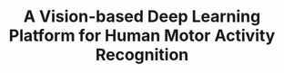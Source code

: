 ---
layout: "publication"
title: "A Vision-based Deep Learning Platform for Human Motor Activity Recognition"
type: "conference"
order: 181
year: 2023
authors: "Mobina Mobaraki, Anushree Bannadabhavi, Matthew J. Yedlin, and Bhushan Gopaluni"
journal: "In Proceedings of the 12th International Conference on Modern Circuits and Systems Technologies (MOCAST, To Appear)"
pdf: "2023C7_mobina_mocast.pdf"
thumbnail: "2023C7_mobina_mocast.png"
image: "/assets/thumbnails/2023C7_mobina_mocast.png"
thumbnail_caption: "Fig. 2: Sample output of the pre-trained HPE model; The Gaussian probability of the joints is shown as a heatmap in the left figure. They are converted into coordinates and shown in light blue in the right picture."
description: "To track the body movement of patients with movement disorders, sensors such as Kinect cameras are not easily accessible. Recently-developed deep learning models, as a subset of Artificial Intelligence (AI), can analyze patients’ behavior from RGB images of smartphones. The Stacked Hourglass model is a novel pose estimation deep learning model which can accurately determine the location of body joints and a long shortterm memory network (LSTM) can determine the corresponding action by analyzing the kinematic behavior of the body joints. This study develops a deep learning model that uses RGB images from the UT-Kinect dataset as input and determines the action performed with 84.14 % accuracy. Specifically, our contributions are: (i) developed the preprocessing pipeline to use stack hourglass model on the UT-kinect dataset (ii) finetuning of the model to handle 20 joints (iii) Added a human action recognition component to accurately classify the actions performed. Our method can be an efficient replacement for the hardly-accessible Kinect cameras and can be used to analyze various diseases with movement disorders."
---